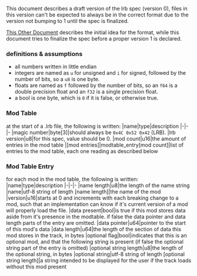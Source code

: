 This document describes a draft version of the lrb spec (version 0), files in this version can't be expected to always be in the correct format due to the version not bumping to 1 until the spec is finalized.

[This Other Document](https://tilde.town/~moss/lrr/lrb_proposal.html) describes the initial idea for the format, while this document tries to finalize the spec before a proper version 1 is declared.

### definitions & assumptions 
- all numbers written in little endian
- integers are named as `u` for unsigned and `i` for signed, followed by the number of bits, so a `u8` is one byte.
- floats are named as `f` followed by the number of bits, so an `f64` is a double precision float and an `f32` is a single precision float.
- a bool is one byte, which is `0` if it is false, or otherwise true.

### Mod Table
at the start of a .lrb file, the following is written:
|name|type|description
|-|-|-
|magic number|byte[3]|should always be `0x4C 0x52 0x42` (LRB).
|lrb version|u8|for this spec, value should be 0.
|mod count|u16|the amount of entries in the mod table
|[mod entries]|modtable_entry[mod count]|list of entries to the mod table, each one reading as described below

### Mod Table Entry
for each mod in the mod table, the following is written:
|name|type|description
|-|-|-
|name length|u8|the length of the name string
|name|utf-8 string of length [name length]|the name of the mod
|version|u16|starts at 0 and increments with each breaking change to a mod, such that an implementation can know if it's current version of a mod will properly load the file.
|data present|bool|is true if this mod stores data aside from it's presence in the modtable. if false the data pointer and data length parts of the entry are omitted.
|data pointer|u64|pointer to the start of this mod's data
|data length|u64|the length of the section of data this mod stores in the track, in bytes
|optional flag|bool|indicates that this is an optional mod, and that the following string is present (if false the optional string part of the entry is omitted)
|optional string length|u8|the length of the optional string, in bytes
|optional string|utf-8 string of length [optional string length]|a string intended to be displayed for the user if the track loads without this mod present
